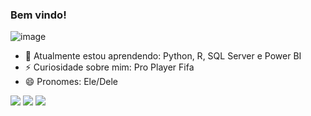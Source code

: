 ### Bem vindo!
![image](https://user-images.githubusercontent.com/99158697/158097040-593ec9df-8ea2-40ba-8556-68da68a076d2.png)

- 🌱 Atualmente estou aprendendo: Python, R, SQL Server e Power BI
- ⚡ Curiosidade sobre mim: Pro Player Fifa
- 😄 Pronomes: Ele/Dele

<div> 
 <a href="https://discord.com/channels/@me" target="_blank"><img src="https://img.shields.io/badge/Discord-7289DA?style=for-the-badge&logo=discord&logoColor=white" target="_blank"></a> 
  <a href ="mailto:ph10njr@gmail.com"><img src="https://img.shields.io/badge/Gmail-D14836?style=for-the-badge&logo=gmail&logoColor=white" target="_blank"></a>
  <a href="https://www.linkedin.com/in/pedro-henrique-5a12b9200/" target="_blank"><img src="https://img.shields.io/badge/-LinkedIn-%230077B5?style=for-the-badge&logo=linkedin&logoColor=white" target="_blank"></a> 

